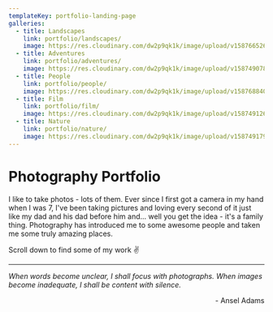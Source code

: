 ```yaml
---
templateKey: portfolio-landing-page
galleries:
  - title: Landscapes
    link: portfolio/landscapes/
    image: https://res.cloudinary.com/dw2p9qk1k/image/upload/v1587665263/web-portfolio/landscapes/031720_AMP_2666_mymdwh.jpg
  - title: Adventures
    link: portfolio/adventures/
    image: https://res.cloudinary.com/dw2p9qk1k/image/upload/v1587490785/web-portfolio/adventures/091517_050719_AMP_09841-2_efj9wo.jpg
  - title: People
    link: portfolio/people/
    image: https://res.cloudinary.com/dw2p9qk1k/image/upload/v1587688404/web-portfolio/people/121619_AMP_1275_fqipjd.jpg
  - title: Film
    link: portfolio/film/
    image: https://res.cloudinary.com/dw2p9qk1k/image/upload/v1587491263/web-portfolio/film/AMP_AE-1_043_qm62lo.jpg
  - title: Nature
    link: portfolio/nature/
    image: https://res.cloudinary.com/dw2p9qk1k/image/upload/v1587491791/web-portfolio/nature/060716_AMP_1139_vmhozi.jpg
---
```

# Photography Portfolio

I like to take photos - lots of them. Ever since I first got a camera in my hand when I was 7, I've been taking pictures and loving every second of it just like my dad and his dad before him and... well you get the idea - it's a family thing. Photography has introduced me to some awesome people and taken me some truly amazing places. 

Scroll down to find some of my work ✌️

---

_When words become unclear, I shall focus with photographs. When images become inadequate, I shall be content with silence._ 
<div align="right">- Ansel Adams</div>